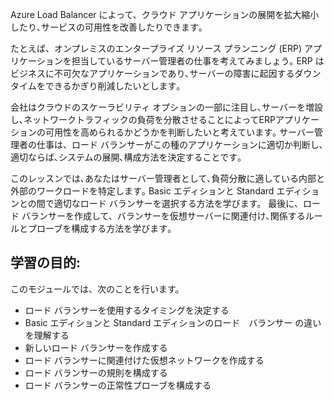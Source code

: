 Azure Load Balancer によって、クラウド アプリケーションの展開を拡大縮小したり､サービスの可用性を改善したりできます｡

たとえば、オンプレミスのエンタープライズ リソース プランニング (ERP) アプリケーションを担当しているサーバー管理者の仕事を考えてみましょう｡ ERP はビジネスに不可欠なアプリケーションであり､サーバーの障害に起因するダウンタイムをできるかぎり削減したいとします｡

会社はクラウドのスケーラビリティ オプションの一部に注目し､サーバーを増設し､ネットワークトラフィックの負荷を分散させることによってERPアプリケーションの可用性を高められるかどうかを判断したいと考えています｡ サーバー管理者の仕事は、ロード バランサーがこの種のアプリケーションに適切か判断し､適切ならば､システムの展開､構成方法を決定することです｡

このレッスンでは､あなたはサーバー管理者として､負荷分散に適している内部と外部のワークロードを特定します｡ Basic エディションと Standard エディションとの間で適切なロード バランサーを選択する方法を学びます。 最後に、ロード バランサーを作成して、バランサーを仮想サーバーに関連付け､関係するルールとプローブを構成する方法を学びます｡

## <a name="learning-objectives"></a>学習の目的:

このモジュールでは、次のことを行います。
- ロード バランサーを使用するタイミングを決定する
- Basic エディションと Standard エディションのロード　バランサー の違いを理解する
- 新しいロード バランサーを作成する
- ロード バランサーに関連付けた仮想ネットワークを作成する
- ロード バランサーの規則を構成する
- ロード バランサーの正常性プローブを構成する